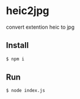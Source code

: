 # heic2jpg
convert  extention heic to jpg

## Install

```sh
$ npm i
```

## Run

```sh
$ node index.js
```
